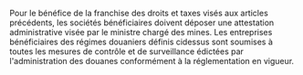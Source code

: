 Pour le bénéfice de la franchise des droits et taxes
visés aux articles précédents, les sociétés bénéficiaires doivent
déposer une attestation administrative visée par le ministre chargé des
mines.
Les entreprises bénéficiaires des régimes douaniers définis cidessus
sont soumises à toutes les mesures de contrôle et de surveillance
édictées par l'administration des douanes conformément à la
réglementation en vigueur.